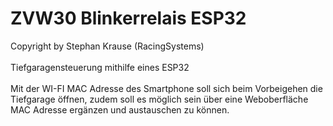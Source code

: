 # ZVW30 Blinkerrelais ESP32

Copyright by Stephan Krause (RacingSystems)<br/>
<br/>
Tiefgaragensteuerung mithilfe eines ESP32
<br/>
<br/>
Mit der WI-FI MAC Adresse des Smartphone soll sich beim Vorbeigehen die Tiefgarage öffnen, zudem soll es möglich sein über eine Weboberfläche MAC Adresse ergänzen und austauschen zu können.
<br/>